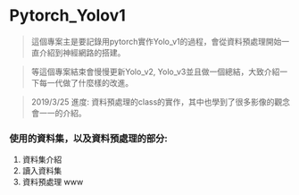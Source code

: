 # Pytorch_Yolov1
> 這個專案主是要記錄用pytorch實作Yolo_v1的過程，會從資料預處理開始一直介紹到神經網路的搭建。

> 等這個專案結束會慢慢更新Yolo_v2, Yolo_v3並且做一個總結，大致介紹一下每一代做了什麼樣的改進。

> 2019/3/25 進度: 資料預處理的class的實作，其中也學到了很多影像的觀念會一一的介紹。

### 使用的資料集，以及資料預處理的部分:
1. 資料集介紹
2. 讀入資料集
3. 資料預處理
    www


